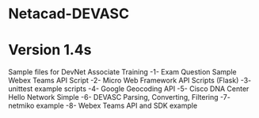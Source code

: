 # Netacad-DEVASC
# Version 1.4s
Sample files for DevNet Associate Training
-1- Exam Question Sample Webex Teams API Script
-2- Micro Web Framework API Scripts (Flask)
-3- unittest example scripts
-4- Google Geocoding API
-5- Cisco DNA Center Hello Network Simple
-6- DEVASC Parsing, Converting, Filtering
-7- netmiko example
-8- Webex Teams API and SDK example

